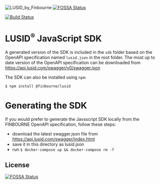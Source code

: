 ![LUSID_by_Finbourne](https://content.finbourne.com/LUSID_repo.png)
[![FOSSA Status](https://app.fossa.com/api/projects/git%2Bgithub.com%2Ffinbourne%2Flusid-sdk-js.svg?type=shield)](https://app.fossa.com/projects/git%2Bgithub.com%2Ffinbourne%2Flusid-sdk-js?ref=badge_shield)

[![Build Status](https://travis-ci.org/finbourne/lusid-sdk-js.svg?branch=master)](https://travis-ci.org/finbourne/lusid-sdk-js)

# LUSID<sup>®</sup> JavaScript SDK

A generated version of the SDK is included in the `sdk` folder based on the OpenAPI specification named `lusid.json` in the root folder.  The most up to date version of the OpenAPI specification can be downloaded from https://api.lusid.com/swagger/v0/swagger.json

The SDK can also be installed using `npm`:

```
$ npm install @finbourne/lusid
```

# Generating the SDK
If you would prefer to generate the Javsscript SDK locally from the FINBOURNE OpenAPI specification, follow these steps:

- download the latest swagger.json file from https://api.lusid.com/swagger/index.html
- save it in this directory as lusid.json
- run `$ docker-compose up && docker-compose rm -f`


## License
[![FOSSA Status](https://app.fossa.com/api/projects/git%2Bgithub.com%2Ffinbourne%2Flusid-sdk-js.svg?type=large)](https://app.fossa.com/projects/git%2Bgithub.com%2Ffinbourne%2Flusid-sdk-js?ref=badge_large)
